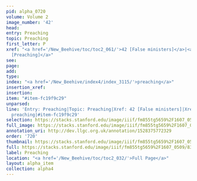 ```yaml
---
pid: alpha_0720
volume: Volume 2
image_number: '42'
head: 
entry: Preaching
topic: Preaching
first_letter: P
xref: "<a href='/New_Beehive/toc/toc2_061/'>42 [False ministers]</a>|<a href='/New_Beehive/toc/toc2_122/'>512
  [Preaching]</a>"
see: 
page: 
add: 
type: 
index: "<a href='/New_Beehive/index4/index_3115/'>preaching</a>"
insertion_xref: 
insertion: 
item: "#item-fc19f9c29"
unparsed: 
line: 'Entry: Preaching|Topic: Preaching|Xref: 42 [False ministers]|Xref: 512 [Preaching]|Index:
  preaching|#item-fc19f9c29'
selection: https://stacks.stanford.edu/image/iiif/fm855tg5659%2F1607_0509/839,949,2983,543/full/0/default.jpg
full_image: https://stacks.stanford.edu/image/iiif/fm855tg5659%2F1607_0509/full/full/0/default.jpg
annotation_uri: http://dev.llgc.org.uk/annotation/1528375772329
order: '720'
thumbnail: https://stacks.stanford.edu/image/iiif/fm855tg5659%2F1607_0509/839,949,600,180/250,/0/default.jpg
full: https://stacks.stanford.edu/image/iiif/fm855tg5659%2F1607_0509/839,949,2983,543/full/0/default.jpg
label: Preaching
location: "<a href='/New_Beehive/toc/toc2_032/'>Full Page</a>"
layout: alpha_item
collection: alpha4
---
```

